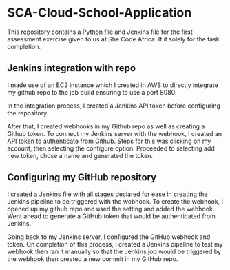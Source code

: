 # SCA-Cloud-School-Application

This repository contains a Python file and Jenkins file for the first assessment exercise given to us at She Code Africa. It it solely for the task completion.

## Jenkins integration with repo

I made use of an EC2 instance which I created in AWS to directly integrate my github repo to the job build ensuring to use a port 8080.

In the integration process, I created a Jenkins API token before configuring the repository.

After that, I created webhooks in my Github repo as well as creating a Github token. To connect my Jenkins server with the webhook, I created an API token to authenticate from Github. Steps for this was clicking on my account, then selecting the configure option. Proceeded to selecting add new token, chose a name and generated the token.


## Configuring my GitHub repository
I created a Jenkins file with all stages declared for ease in creating the Jenkins pipeline to be triggered with the webhook. To create the webhook, I opened up my github repo and used the setting and added the webhook. Went ahead to generate a GitHub token that would be authenticated from Jenkins.

Going back to my Jenkins server, I configured the GitHub webhook and token. On completion of this process, I created a Jenkins pipeline to test my webhook then ran it manually so that the Jenkins job would be triggered by the webhook then created a new commit in my GitHub repo.
